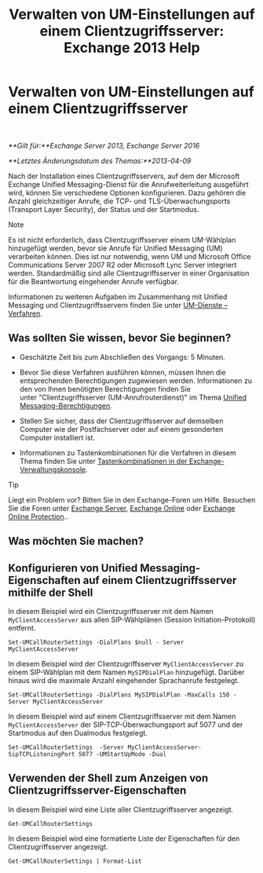 ﻿---
title: 'Verwalten von UM-Einstellungen auf einem Clientzugriffsserver: Exchange 2013 Help'
TOCTitle: Verwalten von UM-Einstellungen auf einem Clientzugriffsserver
ms:assetid: 08667911-fa86-404e-84b1-65cedd94d579
ms:mtpsurl: https://technet.microsoft.com/de-de/library/JJ673507(v=EXCHG.150)
ms:contentKeyID: 50554772
ms.date: 05/22/2018
mtps_version: v=EXCHG.150
ms.translationtype: MT
---

# Verwalten von UM-Einstellungen auf einem Clientzugriffsserver

 

_**Gilt für:**Exchange Server 2013, Exchange Server 2016_

_**Letztes Änderungsdatum des Themas:**2013-04-09_

Nach der Installation eines Clientzugriffsservers, auf dem der Microsoft Exchange Unified Messaging-Dienst für die Anrufweiterleitung ausgeführt wird, können Sie verschiedene Optionen konfigurieren. Dazu gehören die Anzahl gleichzeitiger Anrufe, die TCP- und TLS-Überwachungsports (Transport Layer Security), der Status und der Startmodus.


> [!NOTE]
> Es ist nicht erforderlich, dass Clientzugriffsserver einem UM-Wählplan hinzugefügt werden, bevor sie Anrufe für Unified Messaging (UM) verarbeiten können. Dies ist nur notwendig, wenn UM und Microsoft Office Communications Server 2007 R2 oder Microsoft Lync Server integriert werden. Standardmäßig sind alle Clientzugriffsserver in einer Organisation für die Beantwortung eingehender Anrufe verfügbar.



Informationen zu weiteren Aufgaben im Zusammenhang mit Unified Messaging und Clientzugriffsservern finden Sie unter [UM-Dienste – Verfahren](um-services-procedures-exchange-2013-help.md).

## Was sollten Sie wissen, bevor Sie beginnen?

  - Geschätzte Zeit bis zum Abschließen des Vorgangs: 5 Minuten.

  - Bevor Sie diese Verfahren ausführen können, müssen Ihnen die entsprechenden Berechtigungen zugewiesen werden. Informationen zu den von Ihnen benötigten Berechtigungen finden Sie unter "Clientzugriffsserver (UM-Anrufrouterdienst)" im Thema [Unified Messaging-Berechtigungen](unified-messaging-permissions-exchange-2013-help.md).

  - Stellen Sie sicher, dass der Clientzugriffsserver auf demselben Computer wie der Postfachserver oder auf einem gesonderten Computer installiert ist.

  - Informationen zu Tastenkombinationen für die Verfahren in diesem Thema finden Sie unter [Tastenkombinationen in der Exchange-Verwaltungskonsole](keyboard-shortcuts-in-the-exchange-admin-center-exchange-online-protection-help.md).


> [!TIP]
> Liegt ein Problem vor? Bitten Sie in den Exchange-Foren um Hilfe. Besuchen Sie die Foren unter <A href="https://go.microsoft.com/fwlink/p/?linkid=60612">Exchange Server</A>, <A href="https://go.microsoft.com/fwlink/p/?linkid=267542">Exchange Online</A> oder <A href="https://go.microsoft.com/fwlink/p/?linkid=285351">Exchange Online Protection</A>..



## Was möchten Sie machen?

## Konfigurieren von Unified Messaging-Eigenschaften auf einem Clientzugriffsserver mithilfe der Shell

In diesem Beispiel wird ein Clientzugriffsserver mit dem Namen `MyClientAccessServer` aus allen SIP-Wählplänen (Session Initiation-Protokoll) entfernt.

    Set-UMCallRouterSettings -DialPlans $null - Server MyClientAccessServer

In diesem Beispiel wird der Clientzugriffsserver `MyClientAccessServer` zu einem SIP-Wählplan mit dem Namen `MySIPDialPlan` hinzugefügt. Darüber hinaus wird die maximale Anzahl eingehender Sprachanrufe festgelegt.

    Set-UMCallRouterSettings -DialPlans MySIPDialPlan -MaxCalls 150 -Server MyClientAccessServer

In diesem Beispiel wird auf einem Clientzugriffsserver mit dem Namen `MyClientAccessServer` der SIP-TCP-Überwachungsport auf 5077 und der Startmodus auf den Dualmodus festgelegt.

    Set-UMCallRouterSettings  -Server MyClientAccessServer-SipTCPListeningPort 5077 -UMStartUpMode -Dual 

## Verwenden der Shell zum Anzeigen von Clientzugriffsserver-Eigenschaften

In diesem Beispiel wird eine Liste aller Clientzugriffsserver angezeigt.

    Get-UMCallRouterSettings

In diesem Beispiel wird eine formatierte Liste der Eigenschaften für den Clientzugriffsserver angezeigt.

    Get-UMCallRouterSettings | Format-List

